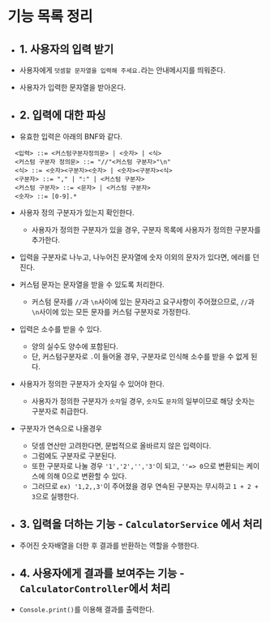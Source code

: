 # 기능 목록 정리 

- ## 1. 사용자의 입력 받기 

- 사용자에게 `덧셈할 문자열을 입력해 주세요.`라는 안내메시지를 띄워준다.
- 사용자가 입력한 문자열을 받아온다.

- ## 2. 입력에 대한 파싱

- 유효한 입력은 아래의 BNF와 같다. 
```BNF
  <입력> ::= <커스텀구분자정의문> | <숫자> | <식>
  <커스텀 구분자 정의문> ::= "//"<커스텀 구분자>"\n"
  <식> ::= <숫자><구분자><숫자> | <숫자><구분자><식>
  <구분자> ::= "," | ":" | <커스텀 구분자>
  <커스텀 구분자> ::= <문자> | <커스텀 구분자>
  <숫자> ::= [0-9].*
  ```

- 사용자 정의 구분자가 있는지 확인한다. 
  - 사용자가 정의한 구분자가 있을 경우, 구분자 목록에 사용자가 정의한 구분자를 추가한다.
- 입력을 구분자로 나누고, 나누어진 문자열에 숫자 이외의 문자가 있다면, 에러를 던진다.
- 커스텀 문자는 문자열을 받을 수 있도록 처리한다. 
  - 커스텀 문자를 `//`과 `\n`사이에 있는 문자라고 요구사항이 주어졌으므로, `//`과 `\n`사이에 있는 모든 문자를 커스텀 구분자로 가정한다.
- 입력은 소수를 받을 수 있다.
  - 양의 실수도 양수에 포함된다.
  - 단, 커스텀구분자로 `.`이 들어올 경우, 구분자로 인식해 소수를 받을 수 없게 된다.
- 사용자가 정의한 구분자가 숫자일 수 있어야 한다.
  - 사용자가 정의한 구분자가 `숫자`일 경우, `숫자`도 `문자`의 일부이므로 해당 숫자는 구분자로 취급한다.
- 구분자가 연속으로 나올경우
  - 덧셈 연산만 고려한다면, 문법적으로 올바르지 않은 입력이다.
  - 그럼에도 구분자로 구분된다.
  - 또한 구분자로 나눌 경우 `'1','2','','3'`이 되고, `''=> 0`으로 변환되는 케이스에 의해 0으로 변환할 수 있다.
  - 그러므로 `ex) '1,2,,3'`이 주어졌을 경우 연속된 구분자는 무시하고 `1 + 2 + 3`으로 실행한다.

- ## 3. 입력을 더하는 기능 - `CalculatorService` 에서 처리
- 주어진 숫자배열을 더한 후 결과를 반환하는 역할을 수행한다.

- ##  4. 사용자에게 결과를 보여주는 기능 - `CalculatorController`에서 처리
- `Console.print()`를 이용해 결과를 출력한다.
